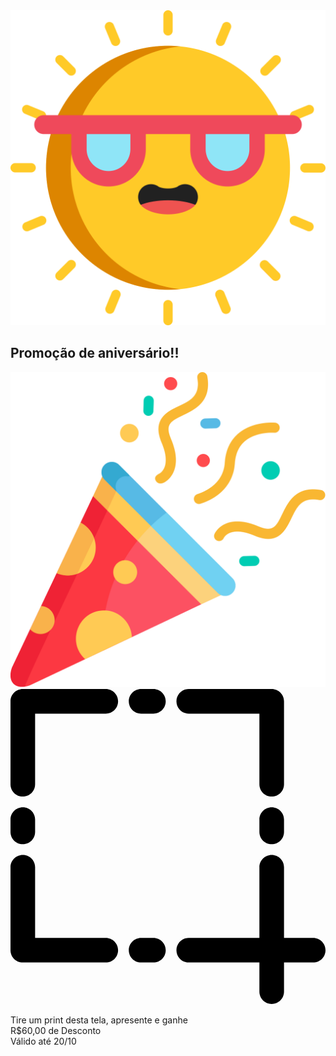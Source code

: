 <div id="popup" class="popup-holder">
        <div class="popup-closer"></div>
        <div class="popup-content">

<div class="popup-header">
    <img src="/assets/images/sun-big.svg" alt="sun" class="img">
    <h2 class="title">Promoção de aniversário!!</h2>
    <img src="/assets/images/confetti.svg" alt="sun" class="img">
</div>
<div class="popup-cta">
    <svg xmlns="http://www.w3.org/2000/svg" viewBox="0 0 512 512"><path d="M492 404.57h-47.43V289.715c0-11.046-8.953-20-20-20-11.045 0-20 8.954-20 20V404.57H289.715c-11.046 0-20 8.955-20 20 0 11.047 8.954 20 20 20H404.57V492c0 11.046 8.955 20 20 20 11.047 0 20-8.954 20-20v-47.43H492c11.046 0 20-8.953 20-20 0-11.045-8.954-20-20-20zM154.857 0H20C8.954 0 0 8.954 0 20v134.857c0 11.046 8.954 20 20 20s20-8.954 20-20V40h114.857c11.046 0 20-8.954 20-20s-8.954-20-20-20zM424.57 0H289.715c-11.046 0-20 8.954-20 20s8.954 20 20 20H404.57v114.857c0 11.046 8.955 20 20 20 11.047 0 20-8.954 20-20V20c0-11.046-8.953-20-20-20zM154.857 404.57H40V289.715c0-11.046-8.954-20-20-20s-20 8.954-20 20V424.57c0 11.047 8.954 20 20 20h134.857c11.046 0 20-8.953 20-20 0-11.045-8.954-20-20-20zM20 192.286c-11.046 0-20 8.954-20 20v20c0 11.046 8.954 20 20 20s20-8.954 20-20v-20c0-11.046-8.954-20-20-20zM424.57 192.286c-11.045 0-20 8.954-20 20v20c0 11.046 8.955 20 20 20 11.047 0 20-8.954 20-20v-20c0-11.046-8.953-20-20-20zM232.286 0h-20c-11.046 0-20 8.954-20 20s8.954 20 20 20h20c11.046 0 20-8.954 20-20s-8.954-20-20-20zM232.286 404.57h-20c-11.046 0-20 8.955-20 20 0 11.047 8.954 20 20 20h20c11.046 0 20-8.953 20-20 0-11.045-8.954-20-20-20z"/></svg>
</div>
<div class="popup-paragraph">
    <p>
    Tire um print desta tela, apresente e ganhe<br>
    <span class="p-big">R$60,00 de Desconto </span><br>
    <span>Válido até 20/10</span>
    </p>
</div>

</div>
</div>
        